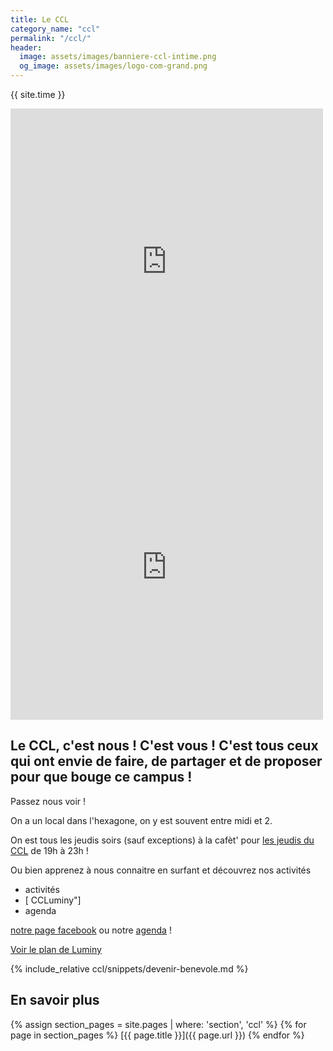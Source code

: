 ```yaml
---
title: Le CCL
category_name: "ccl"
permalink: "/ccl/"
header:
  image: assets/images/banniere-ccl-intime.png
  og_image: assets/images/logo-com-grand.png
---
```


{{ site.time }}

<iframe
src="https://www.facebook.com/plugins/post.php?href=https%3A%2F%2Fwww.facebook.com%2FCCLuminy%2Fposts%2F2648728988518103&width=500"
width="500" height="490" style="border:none;overflow:hidden" scrolling="no"
frameborder="0" allowTransparency="true" allow="encrypted-media"></iframe>

<iframe
src="https://www.facebook.com/plugins/post.php?href=https%3A%2F%2Fwww.facebook.com%2FCCLuminy%2Fposts%2F2607051539352515&width=500"
width="500" height="488" style="border:none;overflow:hidden" scrolling="no"
frameborder="0" allowTransparency="true" allow="encrypted-media"></iframe>

## Le CCL, c'est nous ! C'est vous ! C'est tous ceux qui ont envie de faire, de partager et de proposer pour que bouge ce campus !

Passez nous voir !

On a un local dans l'hexagone, on y est souvent entre midi et 2.

On est tous les jeudis soirs (sauf exceptions) à la cafèt' pour [les
jeudis du CCL](/activites/jeudis/) de 19h à 23h !

Ou bien apprenez à nous connaitre en surfant et découvrez nos activités
- activités
- [<i class='fab fa-fw fa-facebook-square'></i> CCLuminy"]
- agenda

[notre page facebook](https://facebook.com/CCLuminy/) ou notre [agenda](/agenda/) !

[Voir le plan de Luminy](/assets/images/plan-luminy-ccl.png)

{% include_relative ccl/snippets/devenir-benevole.md %}

## En savoir plus
{% assign section_pages = site.pages | where: 'section', 'ccl' %}
{% for page in section_pages %}
  [{{ page.title }}]({{ page.url }})
{% endfor %}


